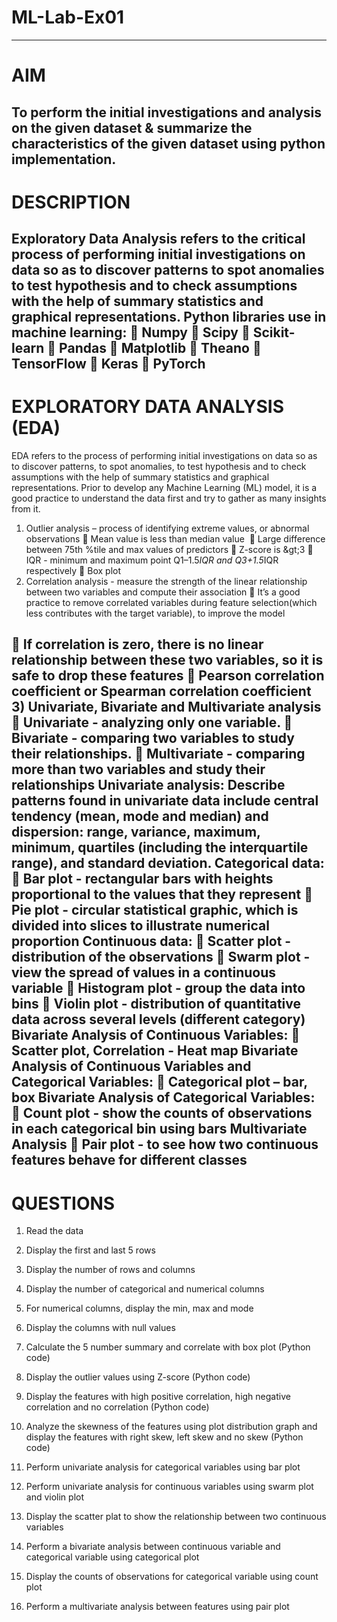 # ML-Lab-Ex01
---
# AIM
To perform the initial investigations and analysis on the given dataset &amp; summarize the
characteristics of the given dataset using python implementation.
---
# DESCRIPTION
Exploratory Data Analysis refers to the critical process of performing initial
investigations on data so as to discover patterns to spot anomalies to test hypothesis and
to check assumptions with the help of summary statistics and graphical representations.
Python libraries use in machine learning:
 Numpy
 Scipy
 Scikit-learn
 Pandas
 Matplotlib
 Theano
 TensorFlow
 Keras
 PyTorch
---
# EXPLORATORY DATA ANALYSIS (EDA)
EDA refers to the process of performing initial investigations on data so as to discover
patterns, to spot anomalies, to test hypothesis and to check assumptions with the help of
summary statistics and graphical representations.
Prior to develop any Machine Learning (ML) model, it is a good practice to understand the
data first and try to gather as many insights from it.
1) Outlier analysis – process of identifying extreme values, or abnormal observations
 Mean value is less than median value 
 Large difference between 75th %tile and max values of predictors
 Z-score is &amp;gt;3
 IQR - minimum and maximum point Q1–1.5*IQR and Q3+1.5*IQR respectively
 Box plot
2) Correlation analysis - measure the strength of the linear relationship between two
variables and compute their association
 It’s a good practice to remove correlated variables during feature selection(which less
contributes with the target variable), to improve the model

 If correlation is zero, there is no linear relationship between these two variables, so it is
safe to drop these features
 Pearson correlation coefficient or Spearman correlation coefficient
3) Univariate, Bivariate and Multivariate analysis
 Univariate - analyzing only one variable.
 Bivariate - comparing two variables to study their relationships.
 Multivariate - comparing more than two variables and study their relationships
Univariate analysis:
Describe patterns found in univariate data include central tendency (mean, mode and median)
and dispersion: range, variance, maximum, minimum, quartiles (including the interquartile
range), and standard deviation.
Categorical data:
 Bar plot - rectangular bars with heights proportional to the values that they represent
 Pie plot - circular statistical graphic, which is divided into slices to illustrate numerical
proportion
Continuous data:
 Scatter plot - distribution of the observations
 Swarm plot - view the spread of values in a continuous variable
 Histogram plot - group the data into bins
 Violin plot - distribution of quantitative data across several levels (different category)
Bivariate Analysis of Continuous Variables:
 Scatter plot, Correlation - Heat map
Bivariate Analysis of Continuous Variables and Categorical Variables:
 Categorical plot – bar, box
Bivariate Analysis of Categorical Variables:
 Count plot - show the counts of observations in each categorical bin using bars
Multivariate Analysis
 Pair plot - to see how two continuous features behave for different classes
---
# QUESTIONS
1. Read the data
2. Display the first and last 5 rows
3. Display the number of rows and columns
4. Display the number of categorical and numerical columns

5. For numerical columns, display the min, max and mode
6. Display the columns with null values
7. Calculate the 5 number summary and correlate with box plot (Python code)
8. Display the outlier values using Z-score (Python code)
9. Display the features with high positive correlation, high negative correlation and no
correlation (Python code)
10. Analyze the skewness of the features using plot distribution graph and display the
features with right skew, left skew and no skew (Python code)
11. Perform univariate analysis for categorical variables using bar plot
12. Perform univariate analysis for continuous variables using swarm plot and violin plot
13. Display the scatter plat to show the relationship between two continuous variables
14. Perform a bivariate analysis between continuous variable and categorical variable
using categorical plot
15. Display the counts of observations for categorical variable using count plot
16. Perform a multivariate analysis between features using pair plot

